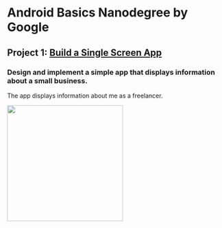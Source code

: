 # Android Basics Nanodegree by Google

## Project 1: [Build a Single Screen App](https://github.com/MostafaNafie/single-screen)
### Design and implement a simple app that displays information about a small business.
The app displays information about me as a freelancer. 

<img src="https://www.dropbox.com/s/dlao2s84aqhw5lz/%231%20Mostafa%20Nafie.png?raw=1" width="270">
